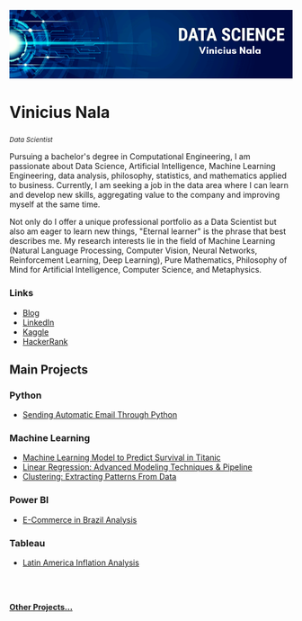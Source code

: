 <p align="center">
  <img src="banner_.png" >
</p>

# Vinicius Nala
<sub>*Data Scientist*</sub>
 
Pursuing a bachelor's degree in Computational Engineering, I am passionate about Data Science, Artificial Intelligence, Machine Learning Engineering, data analysis, philosophy, statistics, and mathematics applied to business. Currently, I am seeking a job in the data area where I can learn and develop new skills, aggregating value to the company and improving myself at the same time.

Not only do I offer a unique professional portfolio as a Data Scientist but also am eager to learn new things, "Eternal learner" is the phrase that best describes me. My research interests lie in the field of Machine Learning (Natural Language Processing, Computer Vision, Neural Networks, Reinforcement Learning, Deep Learning), Pure Mathematics, Philosophy of Mind for Artificial Intelligence, Computer Science, and Metaphysics.

### Links

 - [Blog](https://medium.com/@viniciusnala)
 - [LinkedIn](https://www.linkedin.com/in/vinicius-nala-4b282a228/) 
 - [Kaggle](https://www.kaggle.com/viniciusnalasantos)
 - [HackerRank](https://www.hackerrank.com/vinicius_nala?hr_r=)

## Main Projects

### Python

 - [Sending Automatic Email Through Python ](https://github.com/ViniciusNalaSantos/Python_Email_Bot)

### Machine Learning
 - [Machine Learning Model to Predict Survival in Titanic](https://github.com/ViniciusNalaSantos/ML_TitanicAlgoritm)
 - [Linear Regression: Advanced Modeling Techniques & Pipeline](https://github.com/ViniciusNalaSantos/ML_HousePricesAlgoritm)
 - [Clustering: Extracting Patterns From Data](https://github.com/ViniciusNalaSantos/ML_ClusterAlgoritm)

### Power BI
 - [E-Commerce in Brazil Analysis](https://app.powerbi.com/view?r=eyJrIjoiNTNlMDVjNTQtNTkyNy00YTdkLTk5ZmMtZWUzMzY4MWRmMTJjIiwidCI6IjExZGJiZmUyLTg5YjgtNDU0OS1iZTEwLWNlYzM2NGU1OTU1MSIsImMiOjR9)
 
### Tableau
 - [Latin America Inflation Analysis](https://public.tableau.com/app/profile/vinicius.nala/viz/LatinAmericaInflationAnalysis/Painel2#1)

<br>
<br>

**[Other Projects...](https://github.com/ViniciusNalaSantos?tab=repositories)**

